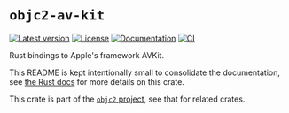 # `objc2-av-kit`

[![Latest version](https://badgen.net/crates/v/objc2-av-kit)](https://crates.io/crates/objc2-av-kit)
[![License](https://badgen.net/badge/license/MIT/blue)](../LICENSE.txt)
[![Documentation](https://docs.rs/objc2-av-kit/badge.svg)](https://docs.rs/objc2-av-kit/)
[![CI](https://github.com/madsmtm/objc2/actions/workflows/ci.yml/badge.svg)](https://github.com/madsmtm/objc2/actions/workflows/ci.yml)

Rust bindings to Apple's framework AVKit.

This README is kept intentionally small to consolidate the documentation, see
[the Rust docs](https://docs.rs/objc2-av-kit/) for more details on this crate.

This crate is part of the [`objc2` project](https://github.com/madsmtm/objc2),
see that for related crates.
